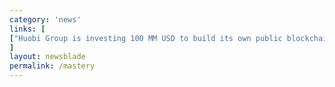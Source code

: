 ```yaml
---
category: 'news'
links: [
["Huobi Group is investing 100 MM USD to build its own public blockchain - a business platform future tech companies", "https://reut.rs/2sKGCLY"]
]
layout: newsblade
permalink: /mastery
---
```

